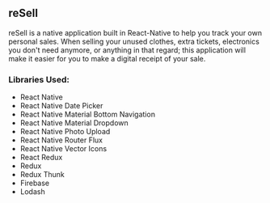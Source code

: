 ## reSell 
reSell is a native application built in React-Native to help you track your own personal sales. When selling your unused clothes, 
extra tickets, electronics you don't need anymore, or anything in that regard; this application will make it 
easier for you to make a digital receipt of your sale. 

### Libraries Used:
-   React Native 
-   React Native Date Picker
-   React Native Material Bottom Navigation
-   React Native Material Dropdown
-   React Native Photo Upload
-   React Native Router Flux
-   React Native Vector Icons
-   React Redux
-   Redux
-   Redux Thunk
-   Firebase
-   Lodash
